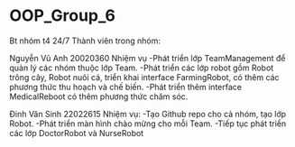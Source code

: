 # OOP_Group_6
Bt nhóm t4 24/7
Thành viên trong nhóm:

Nguyễn Vũ Anh 20020360
Nhiệm vụ
    -Phát triển lớp TeamManagement để quản lý các nhóm thuộc lớp Team.
    -Phát triển các lớp robot gồm Robot trông cây, Robot nuôi cá, triển khai interface FarmingRobot, có thêm các phương thức thu hoạch và chế biến.
    -Phát triển thêm interface MedicalReboot có thêm phương thức chăm sóc.
    
Đinh Văn Sinh 22022615
Nhiệm vụ:
    -Tạo Github repo cho cả nhóm, tạo lớp Robot.
    -Phát triển màn hình chào mừng cho mỗi Team.
    -Tiếp tục phát triển các lớp DoctorRobot và NurseRobot
